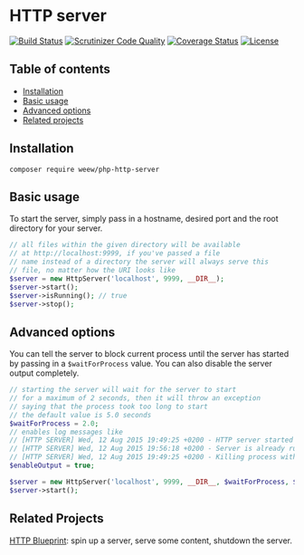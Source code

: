 # HTTP server

[![Build Status](https://travis-ci.org/weew/php-http-server.svg?branch=master)](https://travis-ci.org/weew/php-http-server)
[![Scrutinizer Code Quality](https://scrutinizer-ci.com/g/weew/php-http-server/badges/quality-score.png?b=master)](https://scrutinizer-ci.com/g/weew/php-http-server/?branch=master)
[![Coverage Status](https://coveralls.io/repos/weew/php-http-server/badge.svg?branch=master&service=github)](https://coveralls.io/github/weew/php-http-server?branch=master)
[![License](https://poser.pugx.org/weew/php-http-server/license)](https://packagist.org/packages/weew/php-http-server)

## Table of contents

- [Installation](#installation)
- [Basic usage](#basic-usage)
- [Advanced options](#advanced-options)
- [Related projects](#related-projects)

## Installation

`composer require weew/php-http-server`

## Basic usage

To start the server, simply pass in a hostname, desired port and the root directory for your server.

```php
// all files within the given directory will be available
// at http://localhost:9999, if you've passed a file
// name instead of a directory the server will always serve this
// file, no matter how the URI looks like
$server = new HttpServer('localhost', 9999, __DIR__);
$server->start();
$server->isRunning(); // true
$server->stop();
```

## Advanced options

You can tell the server to block current process until the server has started by passing in a `$waitForProcess` value. You can also disable the server output completely.

```php
// starting the server will wait for the server to start
// for a maximum of 2 seconds, then it will throw an exception
// saying that the process took too long to start
// the default value is 5.0 seconds
$waitForProcess = 2.0;
// enables log messages like
// [HTTP SERVER] Wed, 12 Aug 2015 19:49:25 +0200 - HTTP server started on localhost:9999 with PID 99412
// [HTTP SERVER] Wed, 12 Aug 2015 19:56:18 +0200 - Server is already running at localhost:9999 with PID 99535
// [HTTP SERVER] Wed, 12 Aug 2015 19:49:25 +0200 - Killing process with PID 99412
$enableOutput = true;

$server = new HttpServer('localhost', 9999, __DIR__, $waitForProcess, $enableOutput);
$server->start();
```

## Related Projects

[HTTP Blueprint](https://github.com/weew/php-http-blueprint): spin up a server,
serve some content, shutdown the server.
